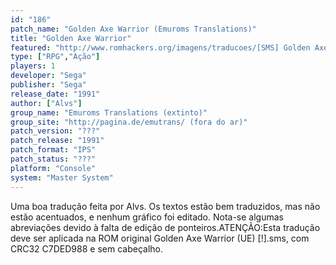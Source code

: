 ```yaml
---
id: "186"
patch_name: "Golden Axe Warrior (Emuroms Translations)"
title: "Golden Axe Warrior"
featured: "http://www.romhackers.org/imagens/traducoes/[SMS] Golden Axe Warrior - Emuroms Translations - 1.png"
type: ["RPG","Ação"]
players: 1
developer: "Sega"
publisher: "Sega"
release_date: "1991"
author: ["Alvs"]
group_name: "Emuroms Translations (extinto)"
group_site: "http://pagina.de/emutrans/ (fora do ar)"
patch_version: "???"
patch_release: "1991"
patch_format: "IPS"
patch_status: "???"
platform: "Console"
system: "Master System"
---
```


Uma boa tradução feita por Alvs. Os textos estão bem traduzidos, mas não estão acentuados, e nenhum gráfico foi editado. Nota-se algumas abreviações devido à falta de edição de ponteiros.ATENÇÃO:Esta tradução deve ser aplicada na ROM original Golden Axe Warrior (UE) [!].sms, com CRC32 C7DED988 e sem cabeçalho.